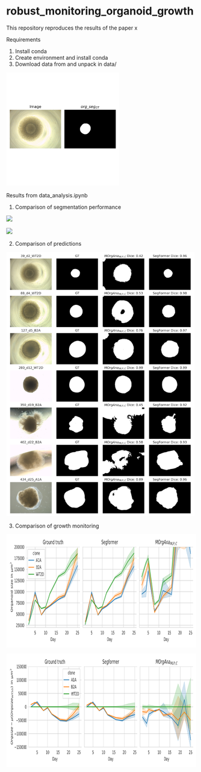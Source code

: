 # robust_monitoring_organoid_growth

This repository reproduces the results of the paper x

Requirements

1. Install conda
2. Create environment and install conda
1. Download data from and unpack in data/

<img src='plots/example_gt_segmentation.png'
     alt="Markdown Monster icon"
     style="float: center; margin-right: 10px; height:300px" />

Results from data_analysis.ipynb
1. Comparison of segmentation performance

<img src='results/dice_scores_segformer_vs_morgana.png'
     style="float: center; margin-right: 10px; height:300px" />

<img src='results/dice_scores_per_day_segformer_vs_morgana.png'
     style="float: center; margin-right: 10px; height:300px" />

2. Comparison of predictions

<img src='plots/morgana_mlp_c_vs_segformer_one_example_per_day_selected.png'
     style="float: center; margin-right: 10px; height:700px" />

3. Comparison of growth monitoring

<img src='plots/gt_vs_morgana_vs_segformer_org_size.png'
     alt="Markdown Monster icon"
     style="float: center; margin-right: 10px; height:300px" />

<img src='plots/gt_vs_morgana_vs_segformer_org_size_rel_to_wt.png'
     alt="Markdown Monster icon"
     style="float: center; margin-right: 10px; height:300px" />